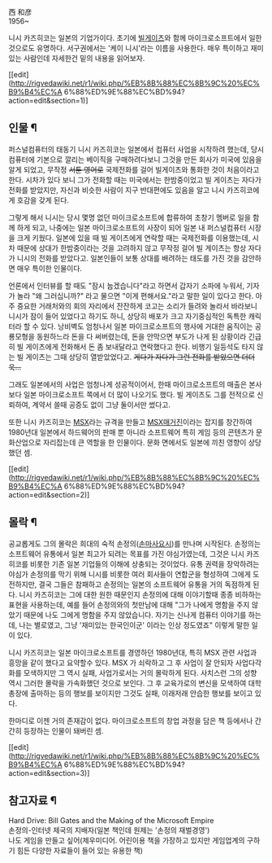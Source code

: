 西 和彦  
1956~

니시 카즈히코는 일본의 기업가이다. 초기에 [빌게이츠](%EB%B9%8C%20%EA%B2%8C%EC%9D%B4%EC%B8%A0.md)와 함께 마이크로소프트에서 일한 것으로도
유명하다. 서구권에서는 '케이 니시'라는 이름을 사용한다. 매우 특이하고 재미있는 사람인데 자세한건 밑의 내용을 읽어보자.

[[edit](http://rigvedawiki.net/r1/wiki.php/%EB%8B%88%EC%8B%9C%20%EC%B9%B4%EC%A
6%88%ED%9E%88%EC%BD%94?action=edit&section=1)]

## 인물 ¶

퍼스널컴퓨터의 태동기 니시 카즈히코는 일본에서 컴퓨터 사업을 시작하려 했는데, 당시 컴퓨터에 기본으로 깔리는 베이직을 구매하려다보니 그것을
만든 회사가 미국에 있음을 알게 되었고, 무작정 <del>서툰 영어로</del> 국제전화를 걸어 빌게이츠와 통화한 것이 처음이라고 한다.
시차가 있다 보니 그가 전화할 때는 미국에서는 한밤중이었고 빌 게이츠는 자다가 전화를 받았지만, 자신과 비슷한 사람이 지구 반대편에도 있음을
알고 니시 카즈히코에게 호감을 갖게 된다.

  

그렇게 해서 니시는 당시 몇명 없던 마이크로소프트에 합류하여 초창기 멤버로 일을 함께 하게 되고, 나중에는 일본 마이크로소프트의 사장이 되어
일본 내 퍼스널컴퓨터 시장을 크게 키웠다. 일본에 있을 때 빌 게이츠에게 연락할 때는 국제전화를 이용했는데, 시차 때문에 상대가 한밤중이라는
것을 고려하지 않고 무작정 걸어 빌 게이츠는 항상 자다가 니시의 전화를 받았다고. 일본인들이 보통 상대를 배려하는 태도를 가진 것을 감안하면
매우 특이한 인물이다.

  

언론에서 인터뷰를 할 때도 "잠시 눕겠습니다"라고 하면서 갑자기 소파에 누워서, 기자가 놀라 "왜 그러십니까?" 라고 물으면 "이게
편해서요."라고 말한 일이 있다고 한다. 아주 중요한 거래처와의 회의 자리에서 잔잔하게 코고는 소리가 들려와 놀라서 바라보니 니시가 잠이
들어 있었다고 하기도 하니, 상당히 배포가 크고 자기중심적인 독특한 캐릭터라 할 수 있다. 낭비벽도 엄청나서 일본 마이크로소프트의 행사에
거대한 움직이는 공룡모형을 동원하느라 돈을 다 써버렸는데, 돈을 안막으면 부도가 나게 된 상황이라 긴급히 빌 게이츠에게 전화해서 돈 좀
보내달라고 연락했다고 한다. 비행기 일등석도 타지 않는 빌 게이츠는 그때 상당히 열받았었다고. <del>게다가 자다가 그런 전화를 받았으면
더더욱...</del>

  

그래도 일본에서의 사업은 엄청나게 성공적이어서, 한때 마이크로소프트의 매출은 본사보다 일본 마이크로소프트 쪽에서 더 많이 나오기도 했다. 빌
게이츠도 그를 전적으로 신뢰하여, 계약서 쓸때 공증도 없이 그냥 둘이서만 썼다고.

  

또한 니시 카즈히코는 [MSX](MSX.md)라는 규격을 만들고 [MSX매거진](MSX%20%EB%A7%A4%EA%B1%B0%EC%A7%84.md)이라는 잡지를 창간하여 1980년대 일본에서 하드웨어의 판매
뿐 아니라 소프트웨어 특히 게임 등의 콘텐츠가 문화산업으로 자리잡는데 큰 역할을 한 인물이다. 문화 면에서도 일본에 끼친 영향이 상당했던
셈.

  

[[edit](http://rigvedawiki.net/r1/wiki.php/%EB%8B%88%EC%8B%9C%20%EC%B9%B4%EC%A
6%88%ED%9E%88%EC%BD%94?action=edit&section=2)]

## 몰락 ¶

공교롭게도 그의 몰락은 희대의 숙적 손정의([손마사요시](%EC%86%90%20%EB%A7%88%EC%82%AC%EC%9A%94%EC%8B%9C.md))를 만나며 시작된다. 손정의는
소프트웨어 유통에서 일본 최고가 되려는 목표를 가진 야심가였는데, 그것은 니시 카즈히코를 비롯한 기존 일본 기업들의 이해에 상충되는
것이었다. 유통 권력을 장악하려는 야심가 손정의를 막기 위해 니시를 비롯한 여러 회사들이 연합군을 형성하여 그에게 도전하지만, 결국 그들은
참패하고 손정의는 일본의 소프트웨어 유통을 거의 독점하게 된다. 니시 카즈히코는 그에 대한 원한 때문인지 손정의에 대해 이야기할때 종종
비하하는 표현을 사용하는데, 예를 들어 손정의와의 첫만남에 대해 "그가 나에게 명함을 주지 않았기 때문에 나도 그에게 명함을 주지
않았습니다. 자기는 신나게 컴퓨터 이야기를 하는데, 나는 별로였고, 그냥 '재미있는 한국인이군' 이라는 인상 정도였죠" 이렇게 말한 일이
있다.

  

니시 카즈히코는 일본 마이크로소프트를 경영하던 1980년대, 특히 MSX 관련 사업과 흥망을 같이 했다고 요약할수 있다. MSX 가 쇠락하고
그 후 사업이 잘 안되자 사업다각화를 모색하지만 그 역시 실패, 사업가로서는 거의 몰락하게 된다. 사치스런 그의 성향 역시 그러한 몰락을
가속화했던 것으로 보인다. 그 후 교육가로의 변신을 모색하여 대학 총장에 출마하는 등의 행보를 보이지만 그것도 실패, 이래저래 안습한 행보를
보이고 있다.

  

한마디로 이젠 거의 존재감이 없다. 마이크로소프트의 창업 과정을 담은 책 등에서나 간간히 등장하는 인물이 돼버린 셈.

  

[[edit](http://rigvedawiki.net/r1/wiki.php/%EB%8B%88%EC%8B%9C%20%EC%B9%B4%EC%A
6%88%ED%9E%88%EC%BD%94?action=edit&section=3)]

## 참고자료 ¶

Hard Drive: Bill Gates and the Making of the Microsoft Empire  
손정의-인터넷 제국의 지배자(일본 책인데 원제는 '손정의 재벌경영')  
나도 게임을 만들고 싶어(제우미디어. 어린이용 책을 가장하고 있지만 게임업계의 구하기 힘든 다양한 자료들이 들어 있는 유용한 책)

